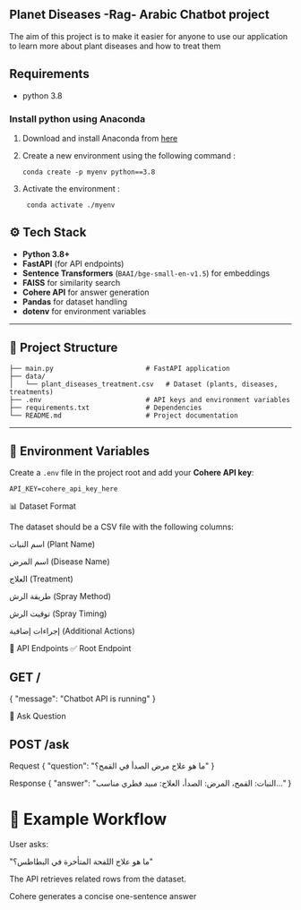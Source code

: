 ## Planet Diseases -Rag- Arabic Chatbot project 
The aim of this project is to make it easier for anyone to use our application to learn more about plant diseases and how to treat them

## Requirements
- python 3.8 

 ### Install python using Anaconda 
 1) Download and install Anaconda from [here]( https://www.anaconda.com/download )

 2) Create a new environment  using the following command : 

      ```
      conda create -p myenv python==3.8 
      ```
3) Activate the environment :

      ```
       conda activate ./myenv 
     ```
## ⚙️ Tech Stack  
- **Python 3.8+**  
- **FastAPI** (for API endpoints)  
- **Sentence Transformers** (`BAAI/bge-small-en-v1.5`) for embeddings  
- **FAISS** for similarity search  
- **Cohere API** for answer generation  
- **Pandas** for dataset handling  
- **dotenv** for environment variables  

---

## 📂 Project Structure  
```
├── main.py                       # FastAPI application
├── data/
│   └── plant_diseases_treatment.csv   # Dataset (plants, diseases, treatments)
├── .env                          # API keys and environment variables
├── requirements.txt              # Dependencies
└── README.md                     # Project documentation
```


---

## 🔑 Environment Variables  
Create a `.env` file in the project root and add your **Cohere API key**:  

```env
API_KEY=cohere_api_key_here
```

📊 Dataset Format

The dataset should be a CSV file with the following columns:

اسم النبات (Plant Name)

اسم المرض (Disease Name)

العلاج (Treatment)

طريقة الرش (Spray Method)

توقيت الرش (Spray Timing)

إجراءات إضافية (Additional Actions)

📡 API Endpoints
✅ Root Endpoint

## GET /

{
  "message": "Chatbot API is running"
}

🌿 Ask Question

## POST /ask

Request
{
  "question": "ما هو علاج مرض الصدأ في القمح؟"
}

Response
{
  "answer": "النبات: القمح، المرض: الصدأ، العلاج: مبيد فطري مناسب..."
}


# 🧪 Example Workflow

User asks:

"ما هو علاج اللفحة المتأخرة في البطاطس؟"

The API retrieves related rows from the dataset.

Cohere generates a concise one-sentence answer
